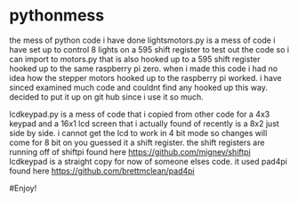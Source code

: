 # pythonmess
the mess of python code i have done
lightsmotors.py is a mess of code i have set up to control 8 lights on a 595 shift register to test out the code so i can import to 
motors.py that is also hooked up to a 595 shift register hooked up to the same raspberry pi zero. when i made this code i had no
idea how the stepper motors hooked up to the raspberry pi worked. i have sinced examined much code and couldnt find any hooked up
this way. decided to put it up on git hub since i use it so much. 

lcdkeypad.py is a mess of code that i copied from other code for a 4x3 keypad and a 16x1 lcd screen that i actually found of recently is a 8x2 just side by side. i cannot get the lcd to work in 4 bit mode so changes will come for 8 bit on you guessed it a shift register. 
the shift registers are running off of shiftpi found here https://github.com/mignev/shiftpi
lcdkeypad is a straight copy for now of someone elses code. it used pad4pi found here https://github.com/brettmclean/pad4pi


#Enjoy!
